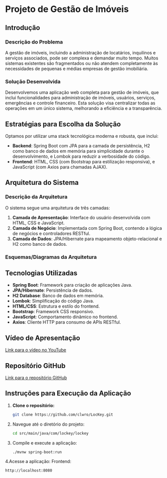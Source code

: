 # Projeto de Gestão de Imóveis

## Introdução
### Descrição do Problema
A gestão de imóveis, incluindo a administração de locatários, inquilinos e serviços associados, pode ser complexa e demandar muito tempo. Muitos sistemas existentes são fragmentados ou não atendem completamente às necessidades de pequenas e médias empresas de gestão imobiliária.

### Solução Desenvolvida
Desenvolvemos uma aplicação web completa para gestão de imóveis, que inclui funcionalidades para administração de imóveis, usuários, serviços, emergências e controle financeiro. Esta solução visa centralizar todas as operações em um único sistema, melhorando a eficiência e a transparência.

## Estratégias para Escolha da Solução
Optamos por utilizar uma stack tecnológica moderna e robusta, que inclui:
- **Backend**: Spring Boot com JPA para a camada de persistência, H2 como banco de dados em memória para simplicidade durante o desenvolvimento, e Lombok para reduzir a verbosidade do código.
- **Frontend**: HTML, CSS (com Bootstrap para estilização responsiva), e JavaScript (com Axios para chamadas AJAX).

## Arquitetura do Sistema
### Descrição da Arquitetura
O sistema segue uma arquitetura de três camadas:
1. **Camada de Apresentação**: Interface do usuário desenvolvida com HTML, CSS e JavaScript.
2. **Camada de Negócio**: Implementada com Spring Boot, contendo a lógica de negócios e controladores RESTful.
3. **Camada de Dados**: JPA/Hibernate para mapeamento objeto-relacional e H2 como banco de dados.

### Esquemas/Diagramas da Arquitetura


## Tecnologias Utilizadas
- **Spring Boot**: Framework para criação de aplicações Java.
- **JPA/Hibernate**: Persistência de dados.
- **H2 Database**: Banco de dados em memória.
- **Lombok**: Simplificação do código Java.
- **HTML/CSS**: Estrutura e estilo do frontend.
- **Bootstrap**: Framework CSS responsivo.
- **JavaScript**: Comportamento dinâmico no frontend.
- **Axios**: Cliente HTTP para consumo de APIs RESTful.

## Vídeo de Apresentação
[Link para o vídeo no YouTube]()

## Repositório GitHub
[Link para o repositório GitHub](https://github.com/clwro/LocKey)

## Instruções para Execução da Aplicação

1. **Clone o repositório:**
   ```bash
   git clone https://github.com/clwro/LocKey.git

2. Navegue até o diretório do projeto:
   ```bash
   cd src/main/java/com/lockey/lockey

3. Compile e execute a aplicação:
   ```bash
   ./mvnw spring-boot:run

4.Acesse a aplicação:
Frontend:

```bash
http://localhost:8080


   
